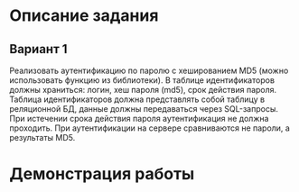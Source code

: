 # Описание задания 

## Вариант 1 

Реализовать аутентификацию по паролю с хешированием MD5 (можно использовать функцию из библиотеки). В таблице идентификаторов должны храниться: логин, хеш пароля (md5), срок действия пароля. Таблица идентификаторов должна представлять собой таблицу в реляционной БД, данные должны передаваться через SQL-запросы. При истечении срока действия пароля аутентификация не должна проходить. При аутентификации на сервере сравниваются не пароли, а результаты MD5. 

# Демонстрация работы 

